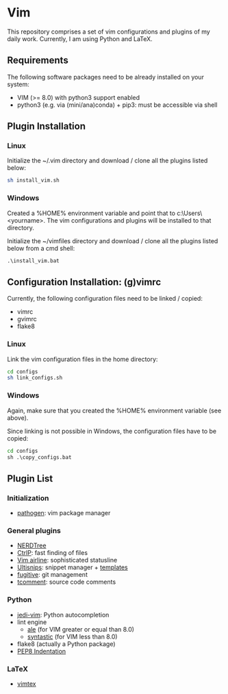 # Vim

This repository comprises a set of vim configurations and plugins of my daily
work. Currently, I am using Python and LaTeX.

## Requirements

The following software packages need to be already installed on your system:
* VIM (>= 8.0) with python3 support enabled
* python3 (e.g. via (mini/ana)conda) + pip3: must be accessible via shell

## Plugin Installation

### Linux

Initialize the ~/.vim directory and download / clone all the plugins listed below:
```bash
sh install_vim.sh
```

### Windows

Created a %HOME% environment variable and point that to c:&#92;Users&#92;\<yourname\>.
The vim configurations and plugins will be installed to that directory.

Initialize the ~/vimfiles directory and download / clone all the plugins listed
below from a cmd shell:
```cmd
.\install_vim.bat
```

## Configuration Installation: (g)vimrc

Currently, the following configuration files need to be linked / copied:
- vimrc
- gvimrc
- flake8

### Linux

Link the vim configuration files in the home directory:
```bash
cd configs
sh link_configs.sh
```

### Windows

Again, make sure that you created the %HOME% environment variable (see above).

Since linking is not possible in Windows, the configuration files have to be
copied:
```cmd
cd configs
sh .\copy_configs.bat
```

## Plugin List

### Initialization

* [pathogen](https://tpo.pe/pathogen.vim): vim package manager

### General plugins

* [NERDTree](https://github.com/scrooloose/nerdtree.git)
* [CtrlP](https://github.com/kien/ctrlp.vim.git): fast finding of files
* [Vim airline](https://github.com/vim-airline/vim-airline): sophisticated statusline
* [Ultisnips](https://github.com/SirVer/ultisnips.git): snippet manager + [templates](https://github.com/honza/vim-snippets.git)
* [fugitive](https://github.com/tpope/vim-fugitive.git): git management
* [tcomment](https://github.com/tomtom/tcomment_vim): source code comments

### Python

* [jedi-vim](https://github.com/davidhalter/jedi-vim.git): Python autocompletion
* lint engine
  * [ale](https://github.com/w0rp/ale.git) (for VIM greater or equal than 8.0)
  * [syntastic](https://github.com/vim-syntastic/syntastic) (for VIM less than 8.0)
* flake8 (actually a Python package)
* [PEP8 Indentation](https://github.com/Vimjas/vim-python-pep8-indent.git)

### LaTeX

* [vimtex](https://github.com/lervag/vimtex.git)
